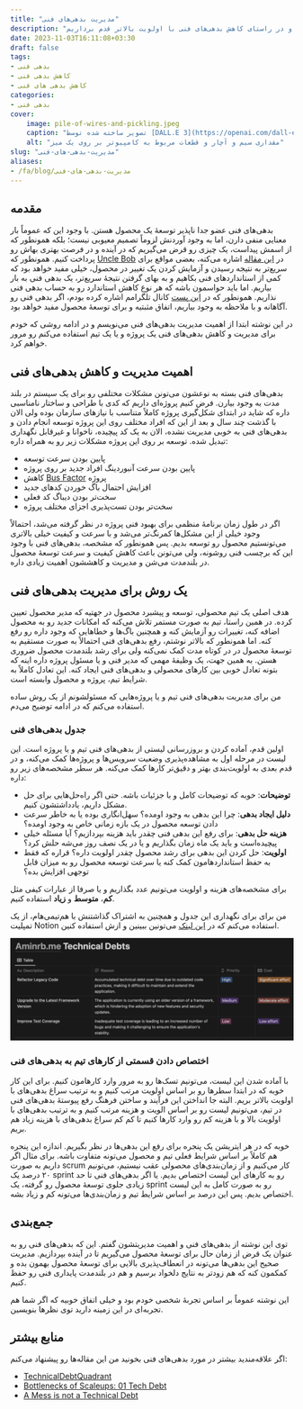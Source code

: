 ```yaml
---
title: "مدیریت بدهی‌های فنی"
description: "بدهی‌های فنی برای توسعهٔ یک تیم و یا پروژهٔ نرم‌افزاری ضروری هستن. اما خیلی مهمه که در طول زمان مدیریت بشن و در راستای کاهش بدهی‌های فنی با اولویت بالاتر قدم برداریم."
date: 2023-11-03T16:11:08+03:30
draft: false
tags:
- بدهی فنی
- کاهش بدهی فنی
- کاهش بدهی های فنی
categories:
- بدهی فنی
cover:
    image: pile-of-wires-and-pickling.jpeg
    caption: "تصویر ساخته شده توسط [DALL.E 3](https://openai.com/dall-e-3)"
    alt: "مقداری سیم و آچار و قطعات مربوط به کامپیوتر بر روی یک میز"
slug: "مدیریت-بدهی-های-فنی"
aliases:
- /fa/blog/مدیریت-بدهی-های-فنی
---
```


## مقدمه

بدهی‌های فنی عضو جدا ناپذیر توسعهٔ یک محصول هستن. با وجود این که عموماً بار معنایی منفی دارن، اما به وجود آوردنش لزوماً تصمیم معیوبی نیست؛ بلکه همونطور که از اسمش پیداست، یک چیزی رو قرض می‌گیریم که در آینده و در فرصت بهتری بهاش رو پرداخت کنیم. همونطور که [Uncle Bob](https://cleancoder.com/) در [این مقاله](https://sites.google.com/site/unclebobconsultingllc/a-mess-is-not-a-technical-debt) اشاره می‌کنه، بعضی مواقع برای سریع‌تر به نتیجه رسیدن و آزمایش کردن یک تغییر در محصول، خیلی مفید خواهد بود که کمی از استانداردهای فنی بکاهیم و به بهای گرفتن نتیجهٔ سریع‌تر، یک بدهی فنی به بار بیاریم. اما باید حواسمون باشه که هر نوع کاهش استاندارد رو به حساب بدهی فنی نذاریم. همونطور که در [این پست](https://t.me/aminrbg/6) کانال تلگرامم اشاره کرده بودم، اگر بدهی فنی رو آگاهانه و با ملاحظه به وجود بیاریم، اتفاق مثبتیه و برای توسعهٔ محصول مفید خواهد بود.

در این نوشته ابتدا از اهمیت مدیریت بدهی‌های فنی می‌نویسم و در ادامه روشی که خودم برای مدیریت و کاهش بدهی‌های فنی یک پروژه و یا یک تیم استفاده می‌کنم رو مرور خواهم کرد.

## اهمیت مدیریت و کاهش بدهی‌های فنی

بدهی‌های فنی بسته به نوعشون می‌تونن مشکلات مختلفی رو برای یک سیستم در بلند مدت به وجود بیارن. فرض کنیم پروژه‌ای داریم که کدی با طراحی و ساختار نامناسبی داره که شاید در ابتدای شکل‌گیری پروژه کاملاً متناسب با نیازهای سازمان بوده ولی الان با گذشت چند سال و بعد از این که افراد مختلف روی این پروژه توسعه انجام دادن و بدهی‌های فنی به خوبی مدیریت نشده، الان به یک کد پیچیده، ناخوانا و غیرقابل نگهداری تبدیل شده. توسعه بر روی این پروژه مشکلات زیر رو به همراه داره:

- پایین بودن سرعت توسعه
- پایین بودن سرعت آنبوردینگ افراد جدید بر روی پروژه
- کاهش [Bus Factor](https://fa.wikipedia.org/wiki/%D8%B6%D8%B1%DB%8C%D8%A8_%D8%A7%D8%AA%D9%88%D8%A8%D9%88%D8%B3) پروژه
- افزایش احتمال باگ خوردن کدهای جدید
- سخت‌تر بودن دیباگ کد فعلی
- سخت‌تر بودن تست‌پذیری اجزای مختلف پروژه

اگر در طول زمان برنامهٔ منظمی برای بهبود فنی پروژه در نظر گرفته می‌شد، احتمالاً وجود خیلی از این مشکل‌ها کمرنگ‌تر می‌شد و با سرعت و کیفیت خیلی بالاتری می‌تونستیم محصول رو توسعه بدیم. پس همونطور که مشخصه، بدهی‌های فنی با وجود این که برچسب فنی روشونه، ولی می‌تونن باعث کاهش کیفیت و سرعت توسعهٔ محصول در بلندمدت می‌شن و مدیریت و کاهششون اهمیت زیادی داره.

## یک روش برای مدیریت بدهی‌های فنی

هدف اصلی یک تیم محصولی، توسعه و پیشبرد محصول در جهتیه که مدیر محصول تعیین کرده. در همین راستا، تیم به صورت مستمر تلاش می‌کنه که امکانات جدید رو به محصول اضافه کنه، تغییرات رو آزمایش کنه و همچنین باگ‌ها و خطاهایی که وجود داره رو رفع کنه. اما همونطور که بالاتر نوشتم، رفع بدهی‌های فنی احتمالاً به صورت مستقیم به توسعهٔ محصول در در کوتاه مدت کمک نمی‌کنه ولی برای رشد بلندمدت محصول ضروری هستن. به همین جهت، یک وظیفهٔ مهمی که مدیر فنی و یا مسئول پروژه داره اینه که بتونه تعادل خوبی بین کارهای محصولی و بدهی‌های فنی ایجاد کنه. این تعادل کاملاً به شرایط تیم، پروژه و محصول وابسته است.

من برای مدیریت بدهی‌های فنی تیم و یا پروژه‌هایی که مسئولشونم از یک روش ساده استفاده می‌کنم که در ادامه توضیح می‌دم.

### جدول بدهی‌های فنی

اولین قدم، آماده کردن و بروزرسانی لیستی از بدهی‌های فنی تیم و یا پروژه است. این لیست  در مرحله اول به مشاهده‌پذیری وضعیت سرویس‌ها و پروژه‌ها کمک می‌کنه، و در قدم بعدی به اولویت‌بندی بهتر و دقیق‌تر کارها کمک می‌کنه. هر سطر مشخصه‌های زیر رو داره:

- **توضیحات**: خوبه که توضیحات کامل و با جزئیات باشه. حتی اگر راه‌حل‌هایی برای حل مشکل داریم، یادداشتشون کنیم.
- **دلیل ایجاد بدهی**: چرا این بدهی به وجود اومده؟ سهل‌انگاری بوده یا به خاطر سرعت دادن توسعه محصول در یک بازه زمانی خاص به وجود اومده؟
- **هزینه حل بدهی**: برای رفع این بدهی فنی چقدر باید هزینه بپردازیم؟ آیا مسئله خیلی پیچیده‌است و باید یک ماه زمان بگذاریم و یا در یک نصف روز می‌شه حلش کرد؟
- **اولویت**: حل کردن این بدهی برای رشد محصول چقدر اولویت داره؟ قراره که فقط به حفظ استانداردهامون کمک کنه یا سرعت توسعه محصول رو به میزان قابل توجهی افزایش بده؟

برای مشخصه‌های هزینه و اولویت می‌تونیم عدد بگذاریم و یا صرفا از عبارات کیفی مثل **کم**، **متوسط** و **زیاد** استفاده کنیم.

من برای برای نگهداری این جدول و همچنین به اشتراک گذاشتنش با هم‌تیمی‌هام، از یک تمپلیت Notion استفاده می‌کنم که در [این لینک](https://dusty-comte-ce9.notion.site/1fade6bfa9684d86b6e80df3a7b115fb?v=e1c9bd0d7d614171a54d5ce053715093) می‌تونین ببینین و ازش استفاده کنین.

<p align="center">
  <img src="technical-debts-table.png" alt="Amin Rashidbeigi's avatar" />
</p>

### اختصاص دادن قسمتی از کارهای تیم به بدهی‌های فنی

با آماده شدن این لیست، می‌تونیم تسک‌ها رو به مرور وارد کارهامون کنیم. برای این کار خوبه که در ابتدا سطرها رو بر اساس اولویت مرتب کنیم و به ترتیب سراغ بدهی‌های با اولویت بالاتر بریم. البته جا انداختن این فرآیند و ساختن فرهنگ رفع پیوستهٔ بدهی‌های فنی در تیم، می‌تونیم لیست رو بر اساس الویت و هزینه مرتب کنیم و به ترتیب بدهی‌های با اولویت بالا و با هزینه کم رو وارد کارها کنیم تا کم کم سراغ بدهی‌های با هزینه زیاد هم بریم.

خوبه که در هر ایتریشن یک پنجره‌ برای رفع این بدهی‌ها در نظر بگیریم. اندازه این پنجره هم کاملاً بر اساس شرایط فعلی تیم و محصول می‌تونه متفاوت باشه. برای مثال اگر داریم به صورت scrum کار می‌کنیم و از زمان‌بندی‌های محصولی عقب نیستیم، می‌تونیم ۲۰ درصد یک sprint رو به کارهای این لیست اختصاص بدیم. یا اگر بدهی‌های فنی تا حد زیادی جلوی توسعهٔ محصول رو گرفته، یک sprint رو به صورت کامل به این لیست اختصاص بدیم. پس این درصد بر اساس شرایط تیم و زمان‌بندی‌ها می‌تونه کم و زیاد بشه.

## جمع‌بندی

توی این نوشته از بدهی‌های فنی و اهمیت مدیریتشون گفتم. این که بدهی‌های فنی رو به عنوان یک قرض از زمان حال برای توسعهٔ محصول می‌گیریم تا در آینده بپردازیم. مدیریت صحیح این بدهی‌ها می‌تونه در انعطاف‌پذیری بالایی برای توسعهٔ محصول بهمون بده و کمکمون کنه که هم زودتر به نتایج دلخواد برسیم و هم در بلندمدت پایداری فنی رو حفظ کنیم.

این نوشته عموماً بر اساس تجربهٔ شخصی خودم بود و خیلی اتفاق خوبیه که اگر شما هم تجربه‌ای در این زمینه دارید توی نظرها بنویسین.

## منابع بیشتر

اگر علاقه‌مندید بیشتر در مورد بدهی‌های فنی بخونید من این مقاله‌ها رو پیشنهاد می‌کنم:

- [TechnicalDebtQuadrant](https://martinfowler.com/bliki/TechnicalDebtQuadrant.html)
- [Bottlenecks of Scaleups: 01 Tech Debt](https://martinfowler.com/articles/bottlenecks-of-scaleups/01-tech-debt.html)
- [A Mess is not a Technical Debt](https://sites.google.com/site/unclebobconsultingllc/a-mess-is-not-a-technical-debt)
